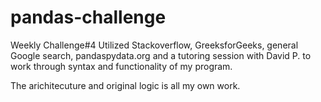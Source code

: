 # pandas-challenge
 Weekly Challenge#4
Utilized Stackoverflow, GreeksforGeeks, general Google search, pandaspydata.org and a tutoring session with David P. to work through syntax and functionality of my program. 

The arichitecuture and original logic is all my own work.
